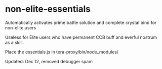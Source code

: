 # non-elite-essentials
Automatically activates prime battle solution and complete crystal bind for non-elite users


Useless for Elite users who have permanent CCB buff and everful nostrum as a skill.


Place the essentials.js in tera-proxy/bin/node_modules/


Updated: Dec 12, removed debugger spam
